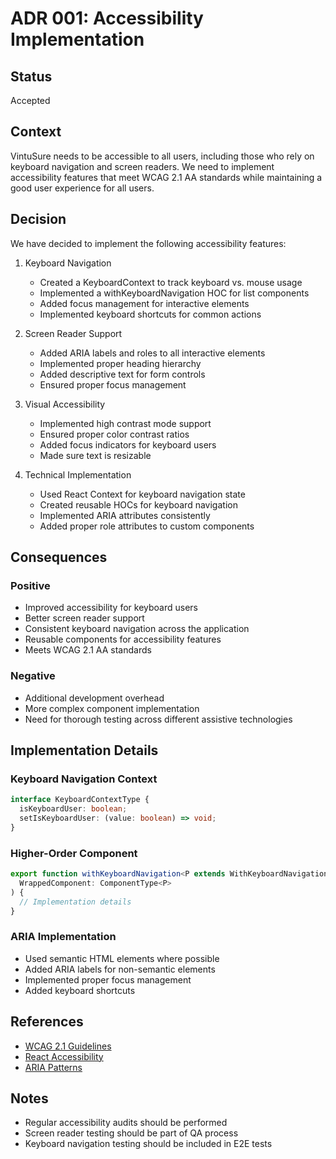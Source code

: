 # ADR 001: Accessibility Implementation

## Status
Accepted

## Context
VintuSure needs to be accessible to all users, including those who rely on keyboard navigation and screen readers. We need to implement accessibility features that meet WCAG 2.1 AA standards while maintaining a good user experience for all users.

## Decision
We have decided to implement the following accessibility features:

1. Keyboard Navigation
   - Created a KeyboardContext to track keyboard vs. mouse usage
   - Implemented a withKeyboardNavigation HOC for list components
   - Added focus management for interactive elements
   - Implemented keyboard shortcuts for common actions

2. Screen Reader Support
   - Added ARIA labels and roles to all interactive elements
   - Implemented proper heading hierarchy
   - Added descriptive text for form controls
   - Ensured proper focus management

3. Visual Accessibility
   - Implemented high contrast mode support
   - Ensured proper color contrast ratios
   - Added focus indicators for keyboard users
   - Made sure text is resizable

4. Technical Implementation
   - Used React Context for keyboard navigation state
   - Created reusable HOCs for keyboard navigation
   - Implemented ARIA attributes consistently
   - Added proper role attributes to custom components

## Consequences

### Positive
- Improved accessibility for keyboard users
- Better screen reader support
- Consistent keyboard navigation across the application
- Reusable components for accessibility features
- Meets WCAG 2.1 AA standards

### Negative
- Additional development overhead
- More complex component implementation
- Need for thorough testing across different assistive technologies

## Implementation Details

### Keyboard Navigation Context
```typescript
interface KeyboardContextType {
  isKeyboardUser: boolean;
  setIsKeyboardUser: (value: boolean) => void;
}
```

### Higher-Order Component
```typescript
export function withKeyboardNavigation<P extends WithKeyboardNavigationProps>(
  WrappedComponent: ComponentType<P>
) {
  // Implementation details
}
```

### ARIA Implementation
- Used semantic HTML elements where possible
- Added ARIA labels for non-semantic elements
- Implemented proper focus management
- Added keyboard shortcuts

## References
- [WCAG 2.1 Guidelines](https://www.w3.org/WAI/WCAG21/quickref/)
- [React Accessibility](https://reactjs.org/docs/accessibility.html)
- [ARIA Patterns](https://www.w3.org/WAI/ARIA/apg/patterns/)

## Notes
- Regular accessibility audits should be performed
- Screen reader testing should be part of QA process
- Keyboard navigation testing should be included in E2E tests 